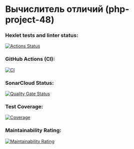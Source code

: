 # Вычислитель отличий (php-project-48)

### Hexlet tests and linter status:
[![Actions Status](https://github.com/yaleksandr89/php-project-48/actions/workflows/hexlet-check.yml/badge.svg)](https://github.com/yaleksandr89/php-project-48/actions)

### GitHub Actions (CI):
[![CI](https://github.com/yaleksandr89/php-project-48/actions/workflows/workflow.yml/badge.svg)](https://github.com/yaleksandr89/php-project-48/actions/workflows/workflow.yml)

### SonarCloud Status:
[![Quality Gate Status](https://sonarcloud.io/api/project_badges/measure?project=yaleksandr89_php-project-48&metric=alert_status)](https://sonarcloud.io/dashboard?id=yaleksandr89_php-project-48)

### Test Coverage:
[![Coverage](https://sonarcloud.io/api/project_badges/measure?project=yaleksandr89_php-project-48&metric=coverage)](https://sonarcloud.io/dashboard?id=yaleksandr89_php-project-48)

### Maintainability Rating:
[![Maintainability Rating](https://sonarcloud.io/api/project_badges/measure?project=yaleksandr89_php-project-48&metric=sqale_rating)](https://sonarcloud.io/dashboard?id=yaleksandr89_php-project-48)
